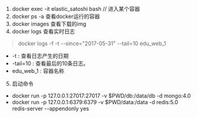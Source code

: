 1. docker exec -it elastic_satoshi bash // 进入某个容器
2. docker ps -a  查看docker运行的容器
3. docker images 查看下载的img
4. docker logs 查看实时日志 
> docker logs -f -t --since="2017-05-31" --tail=10 edu_web_1
* -t : 查看日志产生的日期
* -tail=10 : 查看最后的10条日志。
* edu_web_1 : 容器名称

5. 启动命令
* docker run -p 127.0.0.1:27017:27017 -v $PWD/db:/data/db -d mongo:4.0
* docker run -p 127.0.0.1:6379:6379 -v $PWD/data:/data  -d redis:5.0 redis-server --appendonly yes
